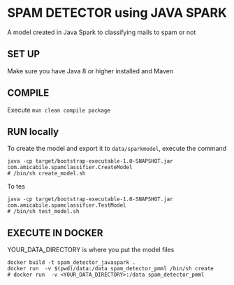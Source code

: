 SPAM DETECTOR using JAVA SPARK
=========================

A model created in Java Spark to classifying mails to spam or not

## SET UP

Make sure you have Java 8 or higher installed and Maven

## COMPILE

Execute `mvn clean compile package`

## RUN locally

To create the model and export it to `data/sparkmodel`, execute the command

```
java -cp target/bootstrap-executable-1.0-SNAPSHOT.jar com.amicabile.spamclassifier.CreateModel
# /bin/sh create_model.sh
```

To tes

```
java -cp target/bootstrap-executable-1.0-SNAPSHOT.jar com.amicabile.spamclassifier.TestModel
# /bin/sh test_model.sh
```


## EXECUTE IN DOCKER

YOUR_DATA_DIRECTORY is where you put the model files

```
docker build -t spam_detector_javaspark . 
docker run  -v $(pwd)/data:/data spam_detector_pmml /bin/sh create
# docker run  -v <YOUR_DATA_DIRECTORY>:/data spam_detector_pmml
```
